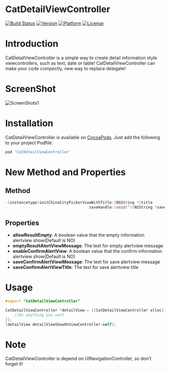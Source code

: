 # CatDetailViewController

[![Build Status](https://travis-ci.org/K-cat/CatDetailViewController.svg)](https://travis-ci.org/K-cat)
[![Version](https://img.shields.io/cocoapods/v/CatDetailViewController.svg)](https://cocoapods.org/pods/CatDetailViewController)
[![Platform](https://img.shields.io/cocoapods/p/CatDetailViewController.svg)]()
[![License](https://img.shields.io/cocoapods/l/CatDetailViewController.svg)]()

# Introduction

CatDetailViewController is a simple way to create detail information style viewcontrollers, such as text, date or table! CatDetailViewController can make your code compectly, new way to replace delegate!

# ScreenShot

![ScreenShots1](https://raw.githubusercontent.com/K-cat/CatDetailViewController/master/ScreenShot.gif)

# Installation

CatDetailViewController is available on [CocoaPods](http://cocoapods.org). Just add the following to your project Podfile:

```ruby
pod 'CatDetailViewController'
```

# New Method and Properties
## Method
```objective-c
-(instancetype)initChinaCityPickerViewWithTitle:(NSString *)title
                                     saveHandle:(void(^)(NSString *saveResult))saveHandle;
```

## Properties
* **allowResultEmpty**: A boolean value that the empty information alertview show(Default is NO)
* **emptyResultAlertViewMessage**: The text for empty alertview message
* **enableConfirmAlertView**: A boolean value that the confirm information alertview show(Default is NO)
* **saveConfirmAlertViewMessage**: The text for save alertview message
* **saveConfirmAlertViewTitle**: The text for save alertview title

# Usage

```objective-c
#import "CatDetailViewController"

CatDetailViewController *detailView = [[CatDetailViewController alloc] initSingleSectionViewWithTitle:@"Select Color" sections:@[@"Red",@"Blue"] defaultSectionText:cell.detailTextLabel.text saveHandle:^(NSString *saveResult) {
	//Do anything you want
}];
[detailView detailViewShowOnViewController:self];
```

# Note

CatDetailViewController is depend on UINavigationController, so don't forget it!
